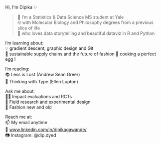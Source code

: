 
Hi, I'm Dipika ✨ 

> 🔭 I’m a Statistics & Data Science MS student at Yale  
🤓 with Molecular Biology and Philosophy degrees from a previous slice of life   
💖 who loves data storytelling and beautiful dataviz in R and Python    

I’m learning about:  
💡 gradient descent, graphic design and Git  
🌱 sustainable supply chains and the future of fashion 
🍳 cooking a perfect egg !

I’m reading:  
📚 Less is Lost (Andrew Sean Greer)  
📐 Thinking with Type (Ellen Lupton)   

Ask me about:  
👩‍🔬 Impact evaluations and RCTs  
📖 Field research and experimental design  
👗 Fashion new and old
 
Reach me at:  
📫 My email anytime  
🤝 www.linkedin.com/in/dipikagawande/  
📷 Instagram: @dip.dyed  
